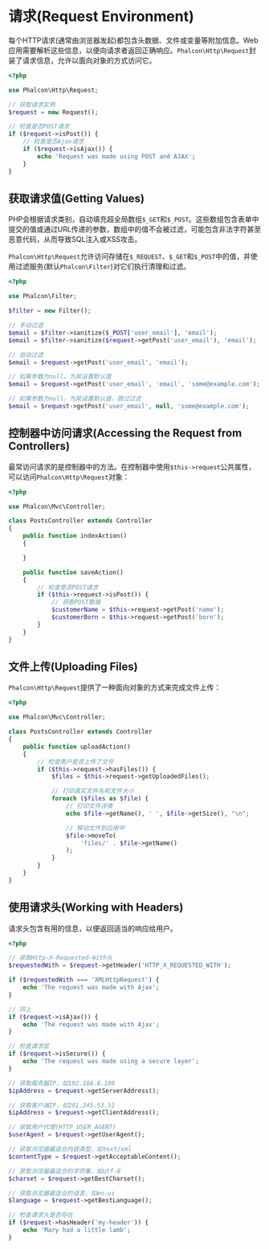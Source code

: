 # 请求(Request Environment)
每个HTTP请求(通常由浏览器发起)都包含头数据、文件或变量等附加信息。Web应用需要解析这些信息，以便向请求者返回正确响应。`Phalcon\Http\Request`封装了请求信息，允许以面向对象的方式访问它。
```php
<?php

use Phalcon\Http\Request;

// 获取请求实例
$request = new Request();

// 检查是否POST请求
if ($request->isPost()) {
    // 检查是否Ajax请求
    if ($request->isAjax()) {
        echo 'Request was made using POST and AJAX';
    }
}
```
## 获取请求值(Getting Values)
PHP会根据请求类别，自动填充超全局数组`$_GET`和`$_POST`。这些数组包含表单中提交的值或通过URL传递的参数，数组中的值不会被过滤，可能包含非法字符甚至恶意代码，从而导致SQL注入或XSS攻击。

`Phalcon\Http\Request`允许访问存储在`$_REQUEST`、`$_GET`和`$_POST`中的值，并使用过滤服务(默认`Phalcon\Filter`)对它们执行清理和过滤。
```php
<?php

use Phalcon\Filter;

$filter = new Filter();

// 手动过滤
$email = $filter->sanitize($_POST['user_email'], 'email');
$email = $filter->sanitize($request->getPost('user_email'), 'email');

// 自动过滤
$email = $request->getPost('user_email', 'email');

// 如果参数为null，为其设置默认值
$email = $request->getPost('user_email', 'email', 'some@example.com');

// 如果参数为null，为其设置默认值，跳过过滤
$email = $request->getPost('user_email', null, 'some@example.com');
```
## 控制器中访问请求(Accessing the Request from Controllers)
最常访问请求的是控制器中的方法。在控制器中使用`$this->request`公共属性，可以访问`Phalcon\Http\Request`对象：
```php
<?php

use Phalcon\Mvc\Controller;

class PostsController extends Controller
{
    public function indexAction()
    {

    }

    public function saveAction()
    {
        // 检查是否POST请求
        if ($this->request->isPost()) {
            // 获取POST数据
            $customerName = $this->request->getPost('name');
            $customerBorn = $this->request->getPost('born');
        }
    }
}
```
## 文件上传(Uploading Files)
`Phalcon\Http\Request`提供了一种面向对象的方式来完成文件上传：
```php
<?php

use Phalcon\Mvc\Controller;

class PostsController extends Controller
{
    public function uploadAction()
    {
        // 检查用户是否上传了文件
        if ($this->request->hasFiles()) {
            $files = $this->request->getUploadedFiles();

            // 打印真实文件名和文件大小
            foreach ($files as $file) {
                // 打印文件详情
                echo $file->getName(), ' ', $file->getSize(), "\n";

                // 移动文件到应用中
                $file->moveTo(
                    'files/' . $file->getName()
                );
            }
        }
    }
}
```
## 使用请求头(Working with Headers)
请求头包含有用的信息，以便返回适当的响应给用户。
```php
<?php

// 获取Http-X-Requested-With头
$requestedWith = $request->getHeader('HTTP_X_REQUESTED_WITH');

if ($requestedWith === 'XMLHttpRequest') {
    echo 'The request was made with Ajax';
}

// 同上
if ($request->isAjax()) {
    echo 'The request was made with Ajax';
}

// 检查请求层
if ($request->isSecure()) {
    echo 'The request was made using a secure layer';
}

// 获取服务器IP，如192.168.0.100
$ipAddress = $request->getServerAddress();

// 获取客户端IP，如201.245.53.51
$ipAddress = $request->getClientAddress();

// 获取用户代理(HTTP_USER_AGENT)
$userAgent = $request->getUserAgent();

// 获取浏览器最适合内容类型，如text/xml
$contentType = $request->getAcceptableContent();

// 获取浏览器最适合的字符集，如utf-8
$charset = $request->getBestCharset();

// 获取浏览器最适合的语言，如en-us
$language = $request->getBestLanguage();

// 检查请求头是否存在
if ($request->hasHeader('my-header')) {
    echo 'Mary had a little lamb';
}
```
